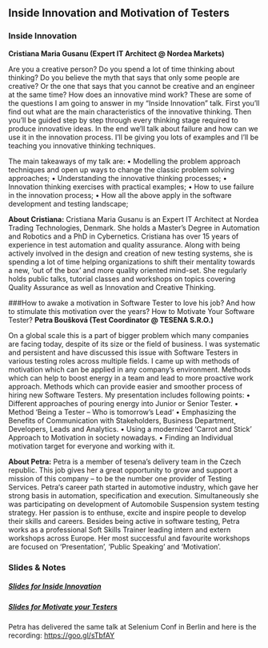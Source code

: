 ## Inside Innovation and Motivation of Testers

### Inside Innovation
__Cristiana Maria Gusanu (Expert IT Architect @ Nordea Markets)__

Are you a creative person? Do you spend a lot of time thinking about thinking? Do you believe the myth that says that only some people are creative? Or the one that says that you cannot be creative and an engineer at the same time? How does an innovative mind work?
These are some of the questions I am going to answer in my “Inside Innovation” talk. First you’ll find out what are the main characteristics of the innovative thinking. Then you’ll be guided step by step through every thinking stage required to produce innovative ideas. In the end we’ll talk about failure and how can we use it in the innovation process. I’ll be giving you lots of examples and I’ll be teaching you innovative thinking techniques.

The main takeaways of my talk are:
• Modelling the problem approach techniques and open up ways to change the classic problem solving approaches;
• Understanding the innovative thinking processes;
• Innovation thinking exercises with practical examples;
• How to use failure in the innovation process;
• How all the above apply in the software development and testing landscape;

__About Cristiana:__
Cristiana Maria Gusanu is an Expert IT Architect at Nordea Trading Technologies, Denmark. She holds a Master’s Degree in Automation and Robotics and a PhD in Cybernetics. Cristiana has over 15 years of experience in test automation and quality assurance. Along with being actively involved in the design and creation of new testing systems, she is spending a lot of time helping organizations to shift their mentality towards a new, ‘out of the box’ and more quality oriented mind-set. She regularly holds public talks, tutorial classes and workshops on topics covering Quality Assurance as well as Innovation and Creative Thinking.


###How to awake a motivation in Software Tester to love his job? And how to stimulate this motivation over the years? How to Motivate Your Software Tester?
__Petra Boušková (Test Coordinator @ TESENA S.R.O.)__

On a global scale this is a part of bigger problem which many companies are facing today, despite of its size or the field of business. I was systematic and persistent and have discussed this issue with Software Testers in various testing roles across multiple fields. I came up with methods of motivation which can be applied in any company’s environment. Methods which can help to boost energy in a team and lead to more proactive work approach. Methods which can provide easier and smoother process of hiring new Software Testers.
My presentation includes following points:
• Different approaches of pouring energy into Junior or Senior Tester.
• Method ‘Being a Tester – Who is tomorrow’s Lead‘
• Emphasizing the Benefits of Communication with Stakeholders, Business Department, Developers, Leads and Analytics.
• Using a modernized ‘Carrot and Stick’ Approach to Motivation in society nowadays.
• Finding an Individual motivation target for everyone and working with it.

__About Petra:__
Petra is a member of tesena’s delivery team in the Czech republic. This job gives her a great opportunity to grow and support a mission of this company – to be the number one provider of Testing Services. Petra‘s career path started in automotive industry, which gave her strong basis in automation, specification and execution. Simultaneously she was participating on development of Automobile Suspension system testing strategy. Her passion is to enthuse, excite and inspire people to develop their skills and careers. Besides being active in software testing, Petra works as a professional Soft Skills Trainer leading intern and extern workshops across Europe. Her most successful and favourite workshops are focused on ‘Presentation’, ‘Public Speaking’ and ‘Motivation’.

### Slides & Notes
##### [Slides for Inside Innovation](/palinqa-talks/docs/Inside_innovation_talk_Nordea.pptx)
##### [Slides for Motivate your Testers](/palinqa-talks/docs/Petra_Bouskova-Build_a_successful_team-Motivate_your_software_Tester.pdf)
Petra has delivered the same talk at Selenium Conf in Berlin and here is the recording: https://goo.gl/sTbfAY
